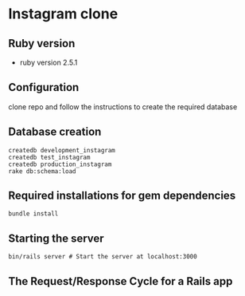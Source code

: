 # Instagram clone

## Ruby version
* ruby version 2.5.1

## Configuration
clone repo and follow the instructions to create the required database

## Database creation
```
createdb development_instagram
createdb test_instagram
createdb production_instagram
rake db:schema:load

```
## Required installations for gem dependencies
```
bundle install

```
## Starting the server
```
bin/rails server # Start the server at localhost:3000

```

## The Request/Response Cycle for a Rails app
